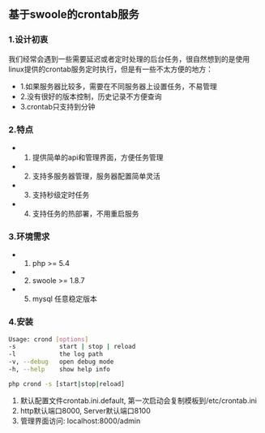 ## 基于swoole的crontab服务

### 1.设计初衷
我们经常会遇到一些需要延迟或者定时处理的后台任务，很自然想到的是使用linux提供的crontab服务定时执行，但是有一些不太方便的地方：  
- 1.如果服务器比较多，需要在不同服务器上设置任务，不易管理  
- 2.没有很好的版本控制，历史记录不方便查询  
- 3.crontab只支持到分钟

### 2.特点
- 1. 提供简单的api和管理界面，方便任务管理
- 2. 支持多服务器管理，服务器配置简单灵活
- 3. 支持秒级定时任务
- 4. 支持任务的热部署，不用重启服务

### 3.环境需求
- 1. php >= 5.4
- 2. swoole >= 1.8.7
- 5. mysql 任意稳定版本

### 4.安装
```sh
Usage: crond [options]
-s            start | stop | reload
-l            the log path
-v, --debug   open debug mode
-h, --help    show help info

php crond -s [start|stop|reload]
```
1. 默认配置文件crontab.ini.default, 第一次启动会复制模板到/etc/crontab.ini
2. http默认端口8000, Server默认端口8100
3. 管理界面访问: localhost:8000/admin



